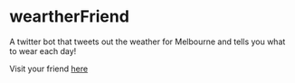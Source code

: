 # weartherFriend

A twitter bot that tweets out the weather for Melbourne and tells you what to wear each day!

Visit your friend [here](twitter.com/weartherFriend)

